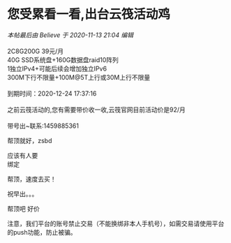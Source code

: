 # 您受累看一看,出台云筏活动鸡


<i class="pstatus"> 本帖最后由 Believe 于 2020-11-13 21:04 编辑 </i><br />
<br />
2C8G200G 39元/月 <br />
40G SSD系统盘+160G数据盘raid10阵列<br />
1独立IPv4+可能后续会增加独立IPv6<br />
300M下行不限量+100M@5T上行或30M上行不限量<br />
<br />
到期时间：2020-12-24 17:37:16 <br />
<br />
之前云筏活动的,您有需要带价收一收,云筏官网目前活动价是92/月<br />
<br />
带号出~联系:1459885361

帮顶就好，zsbd

应该有人要<br />
绑定

帮顶，速度去买！

祝早出。。。

帮顶吧 好价<img id="aimg_y62KC" onclick="zoom(this, this.src, 0, 0, 0)" class="zoom" src="https://cdn.jsdelivr.net/gh/hishis/forum-master/public/images/patch.gif" onmouseover="img_onmouseoverfunc(this)" onload="thumbImg(this)" border="0" alt="" />

注意，我们平台的账号禁止交易（不能换绑非本人手机号），如需交易请使用平台的push功能，防止被骗。
